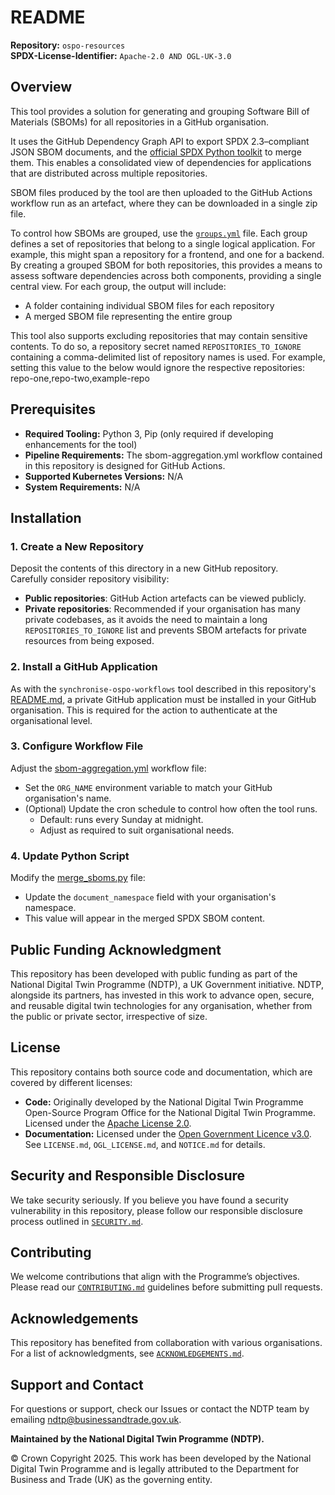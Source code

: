 # README  

**Repository:** `ospo-resources`  
**SPDX-License-Identifier:** `Apache-2.0 AND OGL-UK-3.0` 

## Overview

This tool provides a solution for generating and grouping Software Bill of Materials (SBOMs) for all repositories in a GitHub organisation.

It uses the GitHub Dependency Graph API to export SPDX 2.3–compliant JSON SBOM documents, and the [official SPDX Python toolkit](https://github.com/spdx/tools-python) to merge them. This enables a consolidated view of dependencies for applications that are distributed across multiple repositories.

SBOM files produced by the tool are then uploaded to the GitHub Actions workflow run as an artefact, where they can be downloaded in a single zip file.

To control how SBOMs are grouped, use the [`groups.yml`](./groups.yml) file. Each group defines a set of repositories that belong to a single logical application. For example, this might span a repository for a frontend, and one for a backend. By creating a grouped SBOM for both repositories, this provides a means to assess software dependencies across both components, providing a single central view.
 For each group, the output will include:
- A folder containing individual SBOM files for each repository
- A merged SBOM file representing the entire group

This tool also supports excluding repositories that may contain sensitive contents. To do so, a repository secret named `REPOSITORIES_TO_IGNORE` containing a comma-delimited list of repository names is used. For example, setting this value to the below would ignore the respective repositories: repo-one,repo-two,example-repo 

## Prerequisites  

- **Required Tooling:** Python 3, Pip (only required if developing enhancements for the tool) 
- **Pipeline Requirements:** The sbom-aggregation.yml workflow contained in this repository is designed for GitHub Actions.
- **Supported Kubernetes Versions:** N/A  
- **System Requirements:** N/A 

## Installation

### 1. Create a New Repository
Deposit the contents of this directory in a new GitHub repository.  
Carefully consider repository visibility:  

- **Public repositories**: GitHub Action artefacts can be viewed publicly.  
- **Private repositories**: Recommended if your organisation has many private codebases, as it avoids the need to maintain a long `REPOSITORIES_TO_IGNORE` list and prevents SBOM artefacts for private resources from being exposed.

### 2. Install a GitHub Application
As with the `synchronise-ospo-workflows` tool described in this repository's [README.md](https://github.com/National-Digital-Twin/ospo-resources/blob/main/README.md), a private GitHub application must be installed in your GitHub organisation. This is required for the action to authenticate at the organisational level.

### 3. Configure Workflow File
Adjust the [sbom-aggregation.yml](.github/workflows/sbom-aggregation.yml) workflow file:  

- Set the `ORG_NAME` environment variable to match your GitHub organisation's name.  
- (Optional) Update the cron schedule to control how often the tool runs.  
  - Default: runs every Sunday at midnight.  
  - Adjust as required to suit organisational needs.

### 4. Update Python Script
Modify the [merge_sboms.py](./merge_sboms.py) file:  

- Update the `document_namespace` field with your organisation's namespace.  
- This value will appear in the merged SPDX SBOM content.

## Public Funding Acknowledgment  
This repository has been developed with public funding as part of the National Digital Twin Programme (NDTP), a UK Government initiative. NDTP, alongside its partners, has invested in this work to advance open, secure, and reusable digital twin technologies for any organisation, whether from the public or private sector, irrespective of size.  

## License  
This repository contains both source code and documentation, which are covered by different licenses:  
- **Code:** Originally developed by the National Digital Twin Programme Open-Source Program Office for the National Digital Twin Programme. Licensed under the [Apache License 2.0](../../LICENSE.md).  
- **Documentation:** Licensed under the [Open Government Licence v3.0](../../OGL_LICENSE.md).  
See `LICENSE.md`, `OGL_LICENSE.md`, and `NOTICE.md` for details.  

## Security and Responsible Disclosure  
We take security seriously. If you believe you have found a security vulnerability in this repository, please follow our responsible disclosure process outlined in [`SECURITY.md`](../../SECURITY.md).  

## Contributing  
We welcome contributions that align with the Programme’s objectives. Please read our [`CONTRIBUTING.md`](../../CONTRIBUTING.md) guidelines before submitting pull requests.  

## Acknowledgements  
This repository has benefited from collaboration with various organisations. For a list of acknowledgments, see [`ACKNOWLEDGEMENTS.md`](../../ACKNOWLEDGEMENTS.md).  

## Support and Contact  
For questions or support, check our Issues or contact the NDTP team by emailing ndtp@businessandtrade.gov.uk.

**Maintained by the National Digital Twin Programme (NDTP).**  

© Crown Copyright 2025. This work has been developed by the National Digital Twin Programme and is legally attributed to the Department for Business and Trade (UK) as the governing entity.
